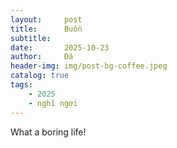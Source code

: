 ```yaml
---
layout:     post
title:      Buồn
subtitle:   
date:       2025-10-23
author:     Đá
header-img: img/post-bg-coffee.jpeg
catalog: true
tags:
    - 2025
    - nghĩ ngợi
---
```


What a boring life!

